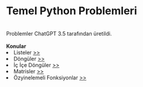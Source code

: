 <h1>Temel Python Problemleri</h1>
<br>
Problemler ChatGPT 3.5 tarafından üretildi.
<br><br>
<lu><strong>Konular</strong></lu>
<br>
<li>Listeler <a href=https://github.com/serhatkiyar/Temel-Python-Problemleri/tree/master/.Programlama%20I/Listeler/Liste%20Problemleri>>></a></li>
<li>Döngüler <a href=https://github.com/serhatkiyar/Temel-Python-Problemleri/tree/master/.Programlama%20I/D%C3%B6ng%C3%BCler/D%C3%B6ng%C3%BC%20Problemleri>>></a></li>
<li>İç İçe Döngüler <a href=https://github.com/serhatkiyar/Temel-Python-Problemleri/tree/master/.Programlama%20I/%C4%B0%C3%A7%20i%C3%A7e%20D%C3%B6ng%C3%BCler/%C4%B0%C3%A7%20%C4%B0%C3%A7e%20D%C3%B6ng%C3%BC%20Problemleri>>></a></li>
<li>Matrisler <a href=https://github.com/serhatkiyar/Temel-Python-Problemleri/tree/master/.Programlama%20I/Matrisler/Matris%20Problemleri>>></a></li>
<li>Özyinelemeli Fonksiyonlar <a href=https://github.com/serhatkiyar/Temel-Python-Problemleri/tree/master/.Programlama%20I/%C3%96zyinelemeli%20Fonksiyonlar/%C3%96zyinelemeli%20Fonksiyon%20Problemleri>>></a></li>

